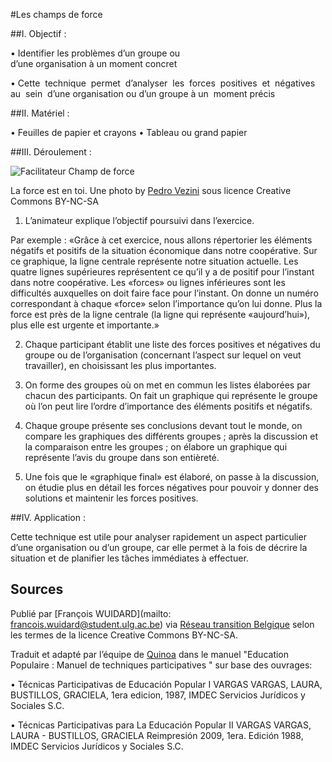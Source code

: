 #Les champs de force 

##I. Objectif :

• Identifier les problèmes d’un groupe ou  d’une organisation à un moment concret 

• Cette  technique  permet  d’analyser  les  forces  positives  et  négatives  au  sein  d’une organisation ou d’un groupe à un  moment précis

##II. Matériel : 

• Feuilles de papier et crayons • Tableau ou grand papier

##III. Déroulement : 

![Facilitateur Champ de force](http://farm6.staticflickr.com/5209/5369646057_466f889213_z.jpg)

La force est en toi. Une photo by [Pedro Vezini](https://www.flickr.com/photos/pedrovezini/5369646057/in/photolist-rPM8Lu-iv3uXZ-9SxTRv-9SxYmv-aqTND5-qGyPLo-af7HPV-f75Tyd-55Ry2c-mou7g4-bWtyGs-6HAzD1-rYTK1h-5ttJFk-hRfdfp-DLWk2-8G9p3m-phXGFn-9buQGr-ctSMNJ-oYcoD-4yC3im-83p4Js-dmqNn4-dTsgQo-e81BFU-qGyQfu-8DpjX3-rnDSCz-r3rR5V-4zjnfc-awscDY-q39eCL-6iRKWp-9xzF7n-9D4eBh-nQuLcu-jZ7DKe-7Egt3A-4SjZgd-au7QNC-6rPb7t-gybqGD-c9Z9W-fXw4qD-iEzKAx-aj12LP-5nibK5-9kV6CX-9xzERZ) sous licence Creative Commons BY-NC-SA

1. L’animateur explique l’objectif poursuivi dans l’exercice.

Par exemple : «Grâce à cet exercice, nous allons répertorier les éléments négatifs et positifs de la situation économique dans notre coopérative. Sur ce graphique, la ligne centrale représente notre situation actuelle. Les quatre lignes supérieures représentent ce qu’il y a de positif pour l’instant dans notre coopérative. Les «forces» ou lignes inférieures sont les difficultés auxquelles on doit faire face pour l’instant. On donne un numéro correspondant à chaque «force» selon l’importance qu’on lui donne. Plus la force est près de la ligne centrale (la ligne qui représente «aujourd’hui»), plus elle est urgente et importante.»

2. Chaque participant établit une liste des forces positives et négatives du groupe ou de l’organisation (concernant l’aspect sur lequel on veut travailler), en choisissant les plus importantes.

3. On forme des groupes où on met en commun les listes élaborées par chacun des participants. On fait un graphique qui représente le groupe où l’on peut lire l’ordre d’importance des éléments positifs et négatifs.

4. Chaque groupe présente ses conclusions devant tout le monde, on compare les graphiques des différents groupes ; après la discussion et la comparaison entre les groupes ; on élabore un graphique qui représente l’avis du groupe dans son entièreté. 

5. Une fois que le «graphique final» est élaboré, on passe à la discussion, on étudie plus en détail les forces négatives pour pouvoir y donner des solutions et maintenir les forces positives.

##IV. Application : 

Cette technique est utile pour analyser rapidement un aspect particulier d’une organisation ou d’un groupe, car elle permet à la fois de décrire la situation et de planifier les tâches immédiates à effectuer.

## Sources

Publié par [François WUIDARD](mailto: francois.wuidard@student.ulg.ac.be) via [Réseau transition Belgique]( http://www.reseautransition.be/) selon les termes de la licence Creative Commons BY-NC-SA. 

Traduit et adapté par l’équipe de [Quinoa](http://www.quinoa.be/) dans le manuel "Education Populaire : Manuel de techniques participatives "  sur base des ouvrages:

• Técnicas Participativas de Educación Popular I VARGAS VARGAS, LAURA,  BUSTILLOS, GRACIELA, 1era edicion, 1987, IMDEC Servicios Jurídicos y Sociales S.C. 

• Técnicas Participativas para La Educación Popular II VARGAS VARGAS, LAURA - BUSTILLOS, GRACIELA Reimpresión 2009, 1era. Edición 1988, IMDEC Servicios Jurídicos y Sociales S.C.
